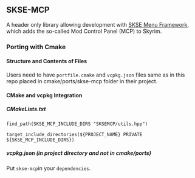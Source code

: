 ## SKSE-MCP
A header only library allowing development with [SKSE Menu Framework](https://www.nexusmods.com/skyrimspecialedition/mods/120352), which adds the so-called Mod Control Panel (MCP) to Skyrim.

### Porting with Cmake

#### Structure and Contents of Files
Users need to have `portfile.cmake` and `vcpkg.json` files same as in this repo placed in cmake/ports/skse-mcp folder in their project.

#### CMake and vcpkg Integration
##### CMakeLists.txt
`find_path(SKSE_MCP_INCLUDE_DIRS "SKSEMCP/utils.hpp")`

`target_include_directories(${PROJECT_NAME} PRIVATE	${SKSE_MCP_INCLUDE_DIRS})`

##### vcpkg.json (in project directory and not in cmake/ports)

Put `skse-mcp`in your `dependencies`.
